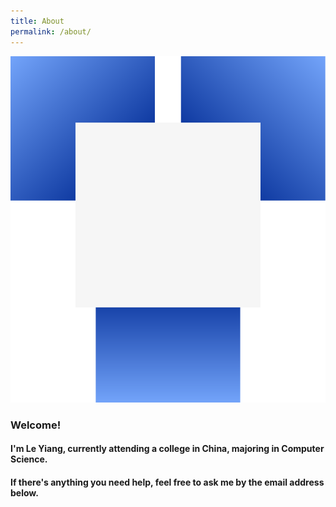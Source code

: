 ```yaml
---
title: About
permalink: /about/
---
```

![LOGO](https://github.com/leyiang/leyiang.github.io/blob/master/assets/images/Leyiang.png)

### Welcome!
#### I'm Le Yiang, currently attending a college in China, majoring in Computer Science.
#### If there's anything you need help, feel free to ask me by the email address below.
